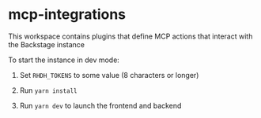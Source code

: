 # mcp-integrations

This workspace contains plugins that define MCP actions that interact with the Backstage instance

To start the instance in dev mode:

1. Set `RHDH_TOKENS` to some value (8 characters or longer)

2. Run `yarn install`

3. Run `yarn dev` to launch the frontend and backend
